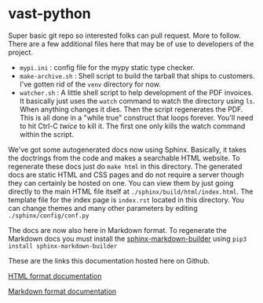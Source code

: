 # vast-python

Super basic git repo so interested folks can pull request.
More to follow. There are a few additional files here that may
be of use to developers of the project.

* `mypi.ini` : config file for the mypy static type checker.
* `make-archive.sh` :
   Shell script to build the tarball that ships to
   customers. I've gotten rid of the `venv` directory for now.
* `watcher.sh` : A little shell script to help development of the PDF
   invoices. It basically just uses the `watch` command to watch the directory
   using `ls`. When anything changes it dies. Then the script regenerates
   the PDF. This is all done in a "while true" construct that loops forever.
   You'll need to hit Ctrl-C *twice* to kill it. The first one only kills
   the watch command within the script.

We've got some autogenerated docs now using Sphinx. Basically, it takes
the doctrings from the code and makes a searchable HTML website. To regenerate
these docs just do `make html` in this directory. The generated docs are static HTML and CSS pages and do not require a server
though they can certainly be hosted on one. You can view them by just going
directly to the main HTML file itself at `./sphinx/build/html/index.html`. The template
file for the index page is `index.rst` located in this directory. You can
change themes and many other parameters by editing `./sphinx/config/conf.py`

The docs are now also here in Markdown format. To regenerate the Markdown docs you must
install the [sphinx-markdown-builder](https://pypi.org/project/sphinx-markdown-builder/)
using `pip3 install sphinx-markdown-builder`

These are the links this documentation hosted here on Github.

[HTML format documentation](sphinx/build/html/index.html 'HTML docs')

[Markdown format documentation](sphinx/build/markdown/index.md 'Markdown docs')